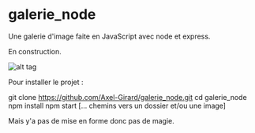 # galerie_node

Une galerie d'image faite en JavaScript avec node et express.

En construction.

![alt tag](https://media.giphy.com/media/UBSQSpyFUSgcE/giphy.gif)

Pour installer le projet :

git clone https://github.com/Axel-Girard/galerie_node.git
cd galerie_node
npm install
npm start [... chemins vers un dossier et/ou une image]

Mais y'a pas de mise en forme donc pas de magie.
